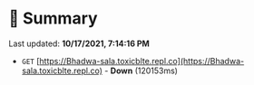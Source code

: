 # 📖 Summary
Last updated: **10/17/2021, 7:14:16 PM**

- `GET` [https://Bhadwa-sala.toxicblte.repl.co](https://Bhadwa-sala.toxicblte.repl.co) - **Down** (120153ms)

